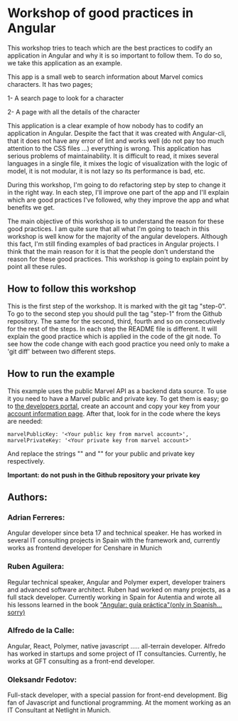 # Workshop of good practices in Angular

This workshop tries to teach which are the best practices to codify an application in Angular and why it is so important to follow them. To do so, we take this application as an example.

This app is a small web to search information about Marvel comics characters. It has two pages;

 1- A search page to look for a character
 
 2- A page with all the details of the character

This application is a clear example of how nobody has to codify an application in Angular. Despite the fact that it was created with Angular-cli, that it does not have any error of lint and works well (do not pay too much attention to the CSS files ...) everything is wrong. This application has serious problems of maintainability. It is difficult to read, it mixes several languages in a single file, it mixes the logic of visualization with the logic of model, it is not modular, it is not lazy so its performance is bad, etc. 

During this workshop, I'm going to do refactoring step by step to change it in the right way. In each step, I'll improve one part of the app and I'll explain which are good practices I've followed, why they improve the app and what benefits we get. 

The main objective of this workshop is to understand the reason for these good practices. I am quite sure that all what I'm going to teach in this workshop is well know for the majority of the angular developers. Although this fact, I'm still finding examples of bad practices in Angular projects. I think that the main reason for it is that the people don't understand the reason for these good practices. This workshop is going to explain point by point all these rules.

 ## How to follow this workshop

This is the first step of the workshop. It is marked with the git tag "step-0". To go to the second step you should pull the tag "step-1" from the Github repository. The same for the second, third, fourth and so on consecutively for the rest of the steps. In each step the README file is different. It will explain the good practice which is applied in the code of the git node. To see how the code change with each good practice you need only to make a 'git diff' between two different steps.

## How to run the example

This example uses the public Marvel API as a backend data source. To use it you need to have a Marvel public and private key. To get them is easy; go to [the developers portal](https://developer.marvel.com/), create an account and copy your key from your [account information page](https://developer.marvel.com/account). After that, look for in the code where the keys are needed:
```
marvelPublicKey: '<Your public key from marvel account>',
marvelPrivateKey: '<Your private key from marvel account>'
```
And replace the strings "<Your public key from marvel account>" and "<Your private key from marvel account>" for your public and private key respectively.

**Important: do not push in the Github repository your private key**

## Authors:

### Adrian Ferreres:
Angular developer since beta 17 and technical speaker. He has worked in several IT consulting projects in Spain with the framework and, currently works as frontend developer for Censhare in Munich

### Ruben Aguilera:
Regular technical speaker, Angular and Polymer expert, developer trainers and advanced software architect. Ruben had worked on many projects, as a full stack developer. Currently working in Spain for Autentia and wrote all his lessons learned in the book ["Angular: guía práctica"(only in Spanish... sorry)](https://leanpub.com/angular-guia-practica)

### Alfredo de la Calle:
Angular, React, Polymer, native javascript ..... all-terrain developer. Alfredo has worked in startups and some project of IT consultancies.  Currently, he works at GFT consulting as a front-end developer.

### Oleksandr Fedotov:
Full-stack developer, with a special passion for front-end development. Big fan of Javascript and functional programming. At the moment working as an IT Consultant at Netlight in Munich.
